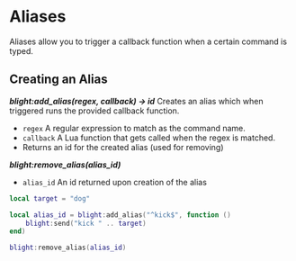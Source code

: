 # Aliases

Aliases allow you to trigger a callback function when a certain command is typed.

## Creating an Alias

***blight:add_alias(regex, callback) -> id***
Creates an alias which when triggered runs the provided callback function.

- `regex`    A regular expression to match as the command name.
- `callback` A Lua function that gets called when the regex is matched.
- Returns an id for the created alias (used for removing)

***blight:remove_alias(alias_id)***

- `alias_id` An id returned upon creation of the alias

```lua
local target = "dog"

local alias_id = blight:add_alias("^kick$", function ()
    blight:send("kick " .. target)
end)

blight:remove_alias(alias_id)
```
